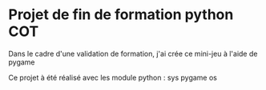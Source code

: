 # Projet de fin de formation python COT #

Dans le cadre d'une validation de formation, j'ai crée ce mini-jeu à l'aide de pygame

Ce projet à été réalisé avec les module python :
sys
pygame
os
